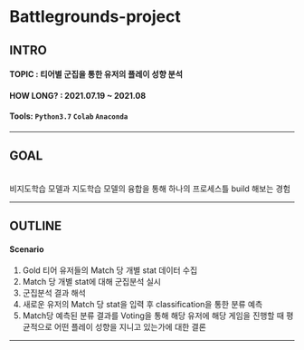 # Battlegrounds-project

## INTRO
#### TOPIC : 티어별 군집을 통한 유저의 플레이 성향 분석
#### HOW LONG? : 2021.07.19 ~ 2021.08
#### Tools: `Python3.7` `Colab` `Anaconda`

-------------------------------

## GOAL  
</br>
비지도학습 모델과 지도학습 모델의 융합을 통해 하나의 프로세스틀 build 해보는 경험 </br>

------------------------------

## OUTLINE
#### Scenario
1. Gold 티어 유저들의 Match 당 개별 stat 데이터 수집
2. Match 당 개별 stat에 대해 군집분석 실시
3. 군집분석 결과 해석
4. 새로운 유저의 Match 당 stat을 입력 후 classification을 통한 분류 예측
5. Match당 예측된 분류 결과를 Voting을 통해 해당 유저에 해당 게임을 진행할 때 평균적으로 어떤 플레이 성향을 지니고 있는가에 대한 결론  


-------------------------------



